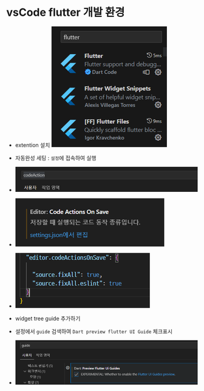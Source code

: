 # vsCode flutter 개발 환경

- extention 설치
  ![확장설치](image.png)

- 자동완성 세팅 : `설정`에 접속하여 실행
- ![Alt text](image-3.png)
- ![Alt text](image-2.png)
- ![Alt text](image-4.png)

- widget tree guide 추가하기
- 설정에서 `guide` 검색하여 `Dart preview flutter UI Guide` 체크표시
- ![Alt text](image-1.png)
